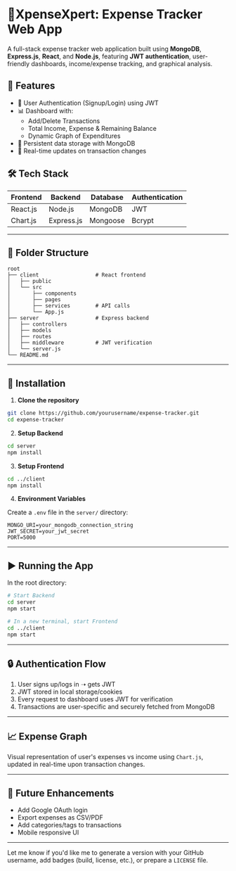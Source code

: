 
# 💸XpenseXpert: Expense Tracker Web App

A full-stack expense tracker web application built using **MongoDB**, **Express.js**, **React**, and **Node.js**, featuring **JWT authentication**, user-friendly dashboards, income/expense tracking, and graphical analysis.

## 🚀 Features

- 🔐 User Authentication (Signup/Login) using JWT
- 📊 Dashboard with:
  - Add/Delete Transactions
  - Total Income, Expense & Remaining Balance
  - Dynamic Graph of Expenditures
- 💾 Persistent data storage with MongoDB
- 🔄 Real-time updates on transaction changes

## 🛠️ Tech Stack

| Frontend  | Backend      | Database | Authentication |
|-----------|--------------|----------|----------------|
| React.js  | Node.js      | MongoDB  | JWT            |
| Chart.js  | Express.js   | Mongoose | Bcrypt         |

---

## 📁 Folder Structure

```
root
├── client                  # React frontend
│   ├── public
│   └── src
│       ├── components
│       ├── pages
│       ├── services        # API calls
│       └── App.js
├── server                  # Express backend
│   ├── controllers
│   ├── models
│   ├── routes
│   ├── middleware          # JWT verification
│   └── server.js
└── README.md
```

---

## 🔧 Installation

1. **Clone the repository**
```bash
git clone https://github.com/yourusername/expense-tracker.git
cd expense-tracker
```

2. **Setup Backend**
```bash
cd server
npm install
```

3. **Setup Frontend**
```bash
cd ../client
npm install
```

4. **Environment Variables**

Create a `.env` file in the `server/` directory:
```env
MONGO_URI=your_mongodb_connection_string
JWT_SECRET=your_jwt_secret
PORT=5000
```

---

## ▶️ Running the App

In the root directory:

```bash
# Start Backend
cd server
npm start

# In a new terminal, start Frontend
cd ../client
npm start
```

---


## 🔒 Authentication Flow

1. User signs up/logs in ➝ gets JWT
2. JWT stored in local storage/cookies
3. Every request to dashboard uses JWT for verification
4. Transactions are user-specific and securely fetched from MongoDB

---

## 📈 Expense Graph

Visual representation of user's expenses vs income using `Chart.js`, updated in real-time upon transaction changes.

---

## 📌 Future Enhancements

- Add Google OAuth login
- Export expenses as CSV/PDF
- Add categories/tags to transactions
- Mobile responsive UI

---


Let me know if you'd like me to generate a version with your GitHub username, add badges (build, license, etc.), or prepare a `LICENSE` file.
